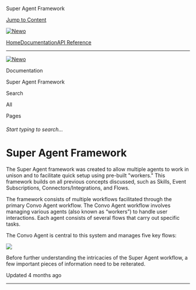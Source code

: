 Super Agent Framework

[Jump to Content](#content)

[![Newo](https://files.readme.io/895bdeef8322f081f6d0f4507a17e414930dfddfddf1de452f458dc00698ca84-small-svgviewer-png-output_9.png)](/)

[Home](/)[Documentation](/docs)[API Reference](/reference)

* * *

[![Newo](https://files.readme.io/895bdeef8322f081f6d0f4507a17e414930dfddfddf1de452f458dc00698ca84-small-svgviewer-png-output_9.png)](/)

Documentation

Super Agent Framework

Search

All

Pages

###### Start typing to search…

# Super Agent Framework

The Super Agent framework was created to allow multiple agents to work in unison and to facilitate quick setup using pre-built "workers." This framework builds on all previous concepts discussed, such as Skills, Event Subscriptions, Connectors/Integrations, and Flows.

The framework consists of multiple workflows facilitated through the primary Convo Agent workflow. The Convo Agent workflow involves managing various agents (also known as “workers”) to handle user interactions. Each agent consists of several flows that carry out specific tasks.

The Convo Agent is central to this system and manages five key flows:

![](https://files.readme.io/3713c88-Group_11.png)

Before further understanding the intricacies of the Super Agent workflow, a few important pieces of information need to be reiterated.

Updated 4 months ago

* * *
